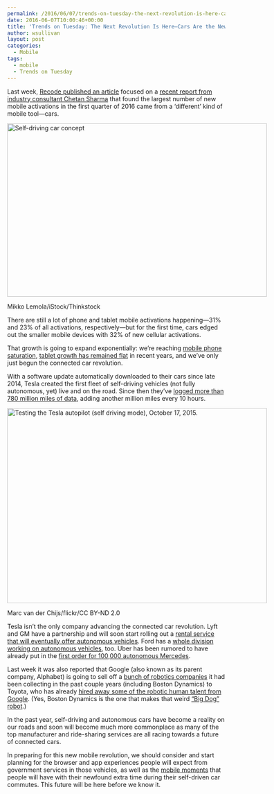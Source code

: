 ```yaml
---
permalink: /2016/06/07/trends-on-tuesday-the-next-revolution-is-here-cars-are-the-new-mobile-devices/
date: 2016-06-07T10:00:46+00:00
title: 'Trends on Tuesday: The Next Revolution Is Here—Cars Are the New Mobile Devices'
author: wsullivan
layout: post
categories:
  - Mobile
tags:
  - mobile
  - Trends on Tuesday
---
```


<span style="font-weight: 400">Last week, <a href="http://www.recode.net/2016/5/26/11785930/connected-cars-cellular-growth">Recode published an article</a></span><span style="font-weight: 400"> focused on a </span>[<span style="font-weight: 400">recent report from industry consultant Chetan Sharma</span>](http://www.chetansharma.com/usmarketupdateq12016.htm) <span style="font-weight: 400">that found the largest number of new mobile activations in the first quarter of 2016 came from a ‘different’ kind of mobile tool—cars.</span>

<div id="attachment_359691" style="width: 610px" class="wp-caption aligncenter">
  <img class="size-full wp-image-359691" src="https://s3.amazonaws.com/sitesusa/wp-content/uploads/sites/212/2016/06/600-x-400-Self-driving-car-concept-Mikko-Lemola-iStock-Thinkstock-521204364.jpg" alt="Self-driving car concept" width="600" height="400" />
  
  <p class="wp-caption-text">
    Mikko Lemola/iStock/Thinkstock
  </p>
</div>

<span style="font-weight: 400">There are still a lot of phone and tablet mobile activations happening—31% and 23% of all activations, respectively—but for the first time, cars edged out the smaller mobile devices with 32% of new cellular activations.</span>

<span style="font-weight: 400">That growth is going to expand exponentially: we&#8217;re reaching </span>[<span style="font-weight: 400">mobile phone saturation</span>](https://www.digitalgov.gov/2016/04/26/trends-on-tuesday-smartphone-ownership-reaching-saturation-fueling-media-consumption/)<span style="font-weight: 400">, </span><span style="font-weight: 400"><a href="https://www.digitalgov.gov/2015/11/17/trends-on-tuesday-smartphone-and-tablet-adoption-grows-while-other-digital-devices-slump/">tablet growth has remained flat</a> in recent years</span><span style="font-weight: 400">, and we’ve only just begun the connected car revolution.</span>

<span style="font-weight: 400">With a software update automatically downloaded to their cars since late 2014, Tesla created the first fleet of self-driving vehicles (not fully autonomous, yet) live and on the road. Since then they&#8217;ve </span><span style="font-weight: 400"><a href="http://qz.com/694520/tesla-has-780-million-miles-of-driving-data-and-adds-another-million-every-10-hours/">logged more than 780 million miles of data</a>, adding another million miles every 10 hours</span><span style="font-weight: 400">.</span>

<div id="attachment_359701" style="width: 610px" class="wp-caption aligncenter">
  <img class="size-full wp-image-359701" src="https://s3.amazonaws.com/sitesusa/wp-content/uploads/sites/212/2016/06/600-x-450-Marc-van-der-Chijs-Testing-the-Tesla-autopilot-self-driving-mode-October-17-2015-flickr_CC-BY-ND-2.0_22237945806_13b37ab924_o.jpg" alt="Testing the Tesla autopilot (self driving mode), October 17, 2015." width="600" height="450" />
  
  <p class="wp-caption-text">
    Marc van der Chijs/flickr/CC BY-ND 2.0
  </p>
</div>

<span style="font-weight: 400">Tesla isn’t the only company advancing the connected car revolution. <span style="font-weight: 400">Lyft and GM have a partnership </span></span><span style="font-weight: 400">and will soon start rolling out a <a href="http://techcrunch.com/2016/03/14/lyft-gm-express-drive/">rental service that will eventually offer autonomous vehicles</a>. Ford has a </span><span style="font-weight: 400"><a href="http://www.engadget.com/2016/03/11/ford-smart-mobility-subsidiary-autonomous-cars/">whole division working on autonomous vehicles</a>, too</span><span style="font-weight: 400">. Uber has been rumored to have already put in the </span><span style="font-weight: 400"><a href="http://www.reuters.com/article/us-daimler-uber-idUSKCN0WK1C8">first order for 100,000 autonomous Mercedes</a>.</span><span style="font-weight: 400"> </span>

<span style="font-weight: 400">Last week it was also reported that Google (also known as its parent company, Alphabet) is going to sell off a </span><span style="font-weight: 400"><a href="http://www.techinsider.io/toyota-in-talks-to-acquire-boston-dynamics-from-google-2016-5">bunch of robotics companies</a> it had been collecting in the past couple years (including Boston Dynamics) to Toyota, </span><span style="font-weight: 400">who has already </span>[<span style="font-weight: 400">hired away some of the robotic human talent from Google</span>](http://www.ft.com/cms/s/0/5d629662-b3cf-11e5-b147-e5e5bba42e51.html)<span style="font-weight: 400">. (Yes, Boston Dynamics is the one that makes that weird </span>[<span style="font-weight: 400">“Big Dog” robot</span>](https://www.youtube.com/watch?v=cNZPRsrwumQ)<span style="font-weight: 400">.)</span>

<span style="font-weight: 400">In the past year, self-driving and autonomous cars have become a reality on our roads and soon will become much more commonplace as many of the top manufacturer and ride-sharing services are all racing towards a future of connected cars.</span>

<span style="font-weight: 400">In preparing for this new mobile revolution, we should consider and start planning for the browser and app experiences people will expect from government services in those vehicles, as well as the </span>[<span style="font-weight: 400">mobile moments</span>](https://www.digitalgov.gov/2015/06/01/finding-the-best-mobile-moment-is-the-first-stepping-stone-to-anytime-anywhere-government/) <span style="font-weight: 400">that people will have with their newfound extra time during their self-driven car commutes. This future will be here before we know it.</span>